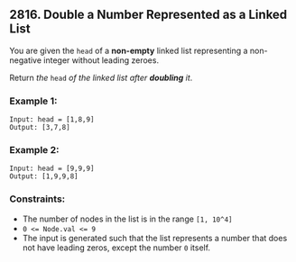 ## 2816. Double a Number Represented as a Linked List

You are given the ```head``` of a **non-empty** linked list representing a non-negative integer without leading zeroes.

Return *the* ```head``` *of the linked list after **doubling** it*.

### Example 1:
```
Input: head = [1,8,9]
Output: [3,7,8]
```
### Example 2:
```
Input: head = [9,9,9]
Output: [1,9,9,8]
```

### Constraints:

* The number of nodes in the list is in the range ```[1, 10^4]```
* ```0 <= Node.val <= 9```
* The input is generated such that the list represents a number that does not have leading zeros, except the number ```0``` itself.